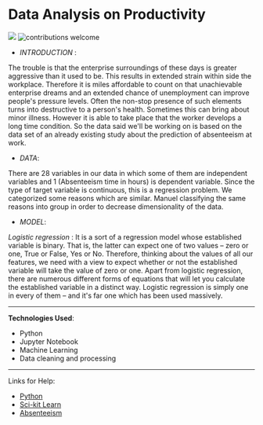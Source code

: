 # Data Analysis on Productivity
![](https://img.shields.io/github/repo-size/itsvinayak/user_login_and_register.svg?label=Repo%20size&style=flat-square)&nbsp;![contributions welcome](https://img.shields.io/static/v1.svg?label=Contributions&message=Welcome&color=0059b3&style=flat-square)&nbsp;

* _INTRODUCTION_ :

The trouble is that the enterprise surroundings of these days is greater aggressive than it used to be. This results in extended strain within side the workplace. Therefore it is miles affordable to count on that unachievable enterprise dreams and an extended chance of unemployment can improve people's pressure levels. Often the non-stop presence of such elements turns into destructive to a person's health. Sometimes this can bring about minor illness. However it is able to take place that the worker develops a long time condition. So the data said we'll be working on is based on the data set of an already existing study about the prediction of absenteeism at work.


* _DATA_: 

There are 28 variables in our data in which some of them are independent variables and 1 (Absenteeism time in hours) is dependent variable. Since the type of target variable is continuous, this is a regression problem. We categorized some reasons which are similar. Manuel classifying the same reasons into group in order to decrease dimensionality of the data.
    

* _MODEL_:

*Logistic regression* : It is a sort of a regression model whose established variable is binary. That is, the latter can expect one of  two values – zero or one,  True or False, Yes or No. Therefore, thinking about the values of all our features, we need with a view to expect whether or not the established variable will take the value of zero or one. Apart from logistic regression, there are numerous different forms of equations that will let you calculate the established variable in a distinct way. Logistic regression is simply one in every of them – and it's far one which has been used massively.

---

__Technologies Used__:

* Python
* Jupyter Notebook
* Machine Learning
* Data cleaning and processing



---
Links for Help:


* [Python](https://www.python.org/)
* [Sci-kit Learn](https://scikit-learn.org/stable/)
* [Absenteeism](https://www.betterteam.com/what-is-absenteeism)



